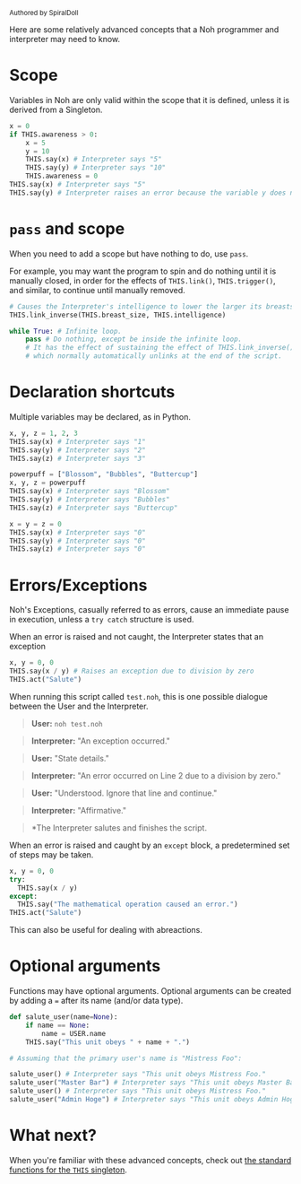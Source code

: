 <sub>Authored by SpiralDoll</sub>

Here are some relatively advanced concepts that a Noh programmer and interpreter may need to know.

# Scope

Variables in Noh are only valid within the scope that it is defined, unless it is derived from a Singleton.

```python
x = 0
if THIS.awareness > 0:
    x = 5
    y = 10
    THIS.say(x) # Interpreter says "5"
    THIS.say(y) # Interpreter says "10"
    THIS.awareness = 0
THIS.say(x) # Interpreter says "5"
THIS.say(y) # Interpreter raises an error because the variable y does not exist here
```

# `pass` and scope

When you need to add a scope but have nothing to do, use `pass`.

For example, you may want the program to spin and do nothing until it is manually closed, in order for the effects of `THIS.link()`, `THIS.trigger()`, and similar, to continue until manually removed.

```python
# Causes the Interpreter's intelligence to lower the larger its breasts get.
THIS.link_inverse(THIS.breast_size, THIS.intelligence)

while True: # Infinite loop.
    pass # Do nothing, except be inside the infinite loop.
    # It has the effect of sustaining the effect of THIS.link_inverse(),
    # which normally automatically unlinks at the end of the script.
```

# Declaration shortcuts

Multiple variables may be declared, as in Python.

```python
x, y, z = 1, 2, 3
THIS.say(x) # Interpreter says "1"
THIS.say(y) # Interpreter says "2"
THIS.say(z) # Interpreter says "3"

powerpuff = ["Blossom", "Bubbles", "Buttercup"]
x, y, z = powerpuff
THIS.say(x) # Interpreter says "Blossom"
THIS.say(y) # Interpreter says "Bubbles"
THIS.say(z) # Interpreter says "Buttercup"

x = y = z = 0
THIS.say(x) # Interpreter says "0"
THIS.say(y) # Interpreter says "0"
THIS.say(z) # Interpreter says "0"
```

# Errors/Exceptions

Noh's Exceptions, casually referred to as errors, cause an immediate pause in execution, unless a `try catch` structure is used.

When an error is raised and not caught, the Interpreter states that an exception

```python
x, y = 0, 0
THIS.say(x / y) # Raises an exception due to division by zero
THIS.act("Salute")
```

When running this script called `test.noh`, this is one possible dialogue between the User and the Interpreter.

> **User:** `noh test.noh`

> **Interpreter:** "An exception occurred."

> **User:** "State details."

> **Interpreter:** "An error occurred on Line 2 due to a division by zero."

> **User:** "Understood. Ignore that line and continue."

> **Interpreter:** "Affirmative."

> *The Interpreter salutes and finishes the script.

When an error is raised and caught by an `except` block, a predetermined set of steps may be taken.

```python
x, y = 0, 0
try:
  THIS.say(x / y)
except:
  THIS.say("The mathematical operation caused an error.")
THIS.act("Salute")
```

This can also be useful for dealing with abreactions.

# Optional arguments

Functions may have optional arguments. Optional arguments can be created by adding a `=` after its name (and/or data type).

```python
def salute_user(name=None):
    if name == None:
        name = USER.name
    THIS.say("This unit obeys " + name + ".")

# Assuming that the primary user's name is "Mistress Foo":

salute_user() # Interpreter says "This unit obeys Mistress Foo."
salute_user("Master Bar") # Interpreter says "This unit obeys Master Bar."
salute_user() # Interpreter says "This unit obeys Mistress Foo."
salute_user("Admin Hoge") # Interpreter says "This unit obeys Admin Hoge."
```

# What next?

When you're familiar with these advanced concepts, check out [the standard functions for the `THIS` singleton](https://github.com/spiraldoll/noh/tree/main/documentation/THIS).